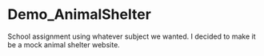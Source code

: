# Demo_AnimalShelter
School assignment using whatever subject we wanted. I decided to make it be a mock animal shelter website.

